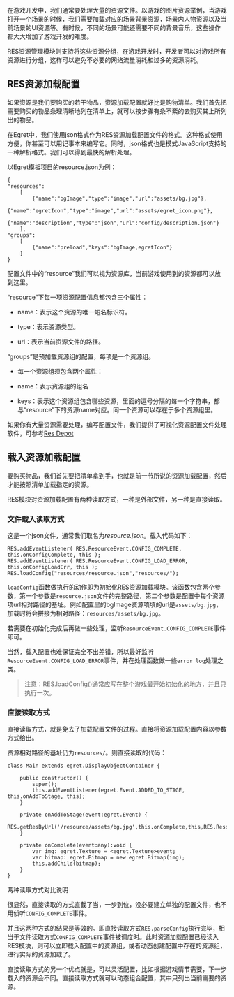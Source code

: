 在游戏开发中，我们通常要处理大量的资源文件。以游戏的图片资源举例，当游戏打开一个场景的时候，我们需要加载对应的场景背景资源，场景内人物资源以及当前场景的UI资源等。有时候，不同的场景可能还需要不同的背景音乐，这些操作都大大增加了游戏开发的难度。

RES资源管理模块则支持将这些资源分组，在游戏开发时，开发者可以对游戏所有资源进行分组，这样可以避免不必要的网络流量消耗和过多的资源消耗。

## RES资源加载配置

如果资源是我们要购买的若干物品，资源加载配置就好比是购物清单。我们首先把需要购买的物品条理清晰地列在清单上，就可以按步骤有条不紊的去购买其上所列出的物品。

在Egret中，我们使用json格式作为RES资源加载配置文件的格式。这种格式使用方便，你甚至可以用记事本来编写它。同时，json格式也是模式JavaScript支持的一种解析格式。我们可以得到最快的解析处理。

以Egret模板项目的resource.json为例：

```
{
"resources":
    [
        {"name":"bgImage","type":"image","url":"assets/bg.jpg"},
        {"name":"egretIcon","type":"image","url":"assets/egret_icon.png"},
        {"name":"description","type":"json","url":"config/description.json"}
    ],
"groups":
    [
        {"name":"preload","keys":"bgImage,egretIcon"}
    ]
}
```

配置文件中的“resource”我们可以视为资源库，当前游戏使用到的资源都可以放到这里。

“resource”下每一项资源配置信息都包含三个属性：

* name：表示这个资源的唯一短名标识符。

* type：表示资源类型。

* url：表示当前资源文件的路径。

“groups”是预加载资源组的配置，每项是一个资源组。

* 每一个资源组须包含两个属性：

* name：表示资源组的组名

* keys：表示这个资源组包含哪些资源，里面的逗号分隔的每一个字符串，都与“resource”下的资源name对应。同一个资源可以存在于多个资源组里。

如果你有大量资源需要处理，编写配置文件，我们提供了可视化资源配置文件处理软件，可参考[Res Depot](http://edn.egret.com/cn/index.php?g=&m=article&a=index&id=234&terms1_id=73&terms2_id=74)

## 载入资源加载配置

要购买物品，我们首先要把清单拿到手，也就是前一节所说的资源加载配置，然后才能按照清单加载指定的资源。

RES模块对资源加载配置有两种读取方式，一种是外部文件，另一种是直接读取。

### 文件载入读取方式

这是一个json文件，通常我们取名为*resource.json*。载入代码如下：

```
RES.addEventListener( RES.ResourceEvent.CONFIG_COMPLETE, this.onConfigComplete, this ); 
RES.addEventListener( RES.ResourceEvent.CONFIG_LOAD_ERROR, this.onConfigLoadErr, this ); 
RES.loadConfig("resources/resource.json","resources/");
```

`loadConfig`函数做执行的动作即为初始化RES资源加载模块。该函数包含两个参数，第一个参数是`resource.json`文件的完整路径，第二个参数是配置中每个资源项url相对路径的基址。例如配置里的bgImage资源项填的url是`assets/bg.jpg`，加载时将会拼接为相对路径：`resources/assets/bg.jpg`。

若需要在初始化完成后再做一些处理，监听`ResourceEvent.CONFIG_COMPLETE`事件即可。

当然，载入配置也难保证完全不出差错，所以最好监听 `ResourceEvent.CONFIG_LOAD_ERROR`事件，并在处理函数做一些`error log`处理之类。

>注意：RES.loadConfig()通常应写在整个游戏最开始初始化的地方，并且只执行一次。

### 直接读取方式

直接读取方式，就是免去了加载配置文件的过程。直接将资源加载配置内容以参数方式给出。

资源相对路径的基址仍为`resources/`。则直接读取的代码：

```
class Main extends egret.DisplayObjectContainer {

    public constructor() {
        super();
        this.addEventListener(egret.Event.ADDED_TO_STAGE, this.onAddToStage, this);
    }

    private onAddToStage(event:egret.Event) {
        RES.getResByUrl('/resource/assets/bg.jpg',this.onComplete,this,RES.ResourceItem.TYPE_IMAGE);
    }

    private onComplete(event:any):void {
        var img: egret.Texture = <egret.Texture>event;
        var bitmap: egret.Bitmap = new egret.Bitmap(img);
        this.addChild(bitmap);
    }
}
```

两种读取方式对比说明

很显然，直接读取的方式直截了当，一步到位，没必要建立单独的配置文件，也不用侦听`CONFIG_COMPLETE`事件。

并且这两种方式的结果是等效的。即直接读取方式`RES.parseConfig`执行完毕，相当于文件读取方式`CONFIG_COMPLETE`事件被调度时。此时资源加载配置已经读入RES模块，则可以立即载入配置中的资源组，或者动态创建配置中存在的资源组，进行实际的资源加载了。

直接读取方式的另一个优点就是，可以灵活配置，比如根据游戏情节需要，下一步载入的资源会不同。直接读取方式就可以动态组合配置，其中只列出当前需要的资源。